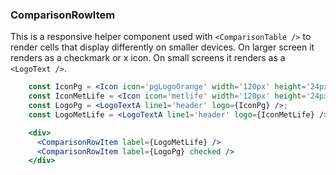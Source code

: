 ### ComparisonRowItem

This is a responsive helper component used with `<ComparisonTable />` to render cells that display differently on smaller devices. On larger screen it renders as  a checkmark or x icon. On small screens it renders as a `<LogoText />`.

```jsx
    const IconPg = <Icon icon='pgLogoOrange' width='120px' height='24px' />;
    const IconMetLife = <Icon icon='metlife' width='120px' height='24px' />;
    const LogoPg = <LogoTextA line1='header' logo={IconPg} />;
    const LogoMetLife = <LogoTextA line1='header' logo={IconMetLife} />;

    <div>
      <ComparisonRowItem label={LogoMetLife} />
      <ComparisonRowItem label={LogoPg} checked />
    </div>
```

